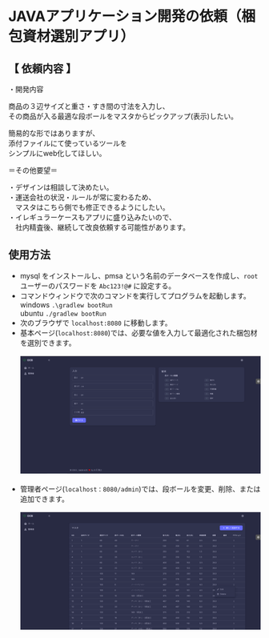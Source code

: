 # JAVAアプリケーション開発の依頼（梱包資材選別アプリ）


## 【 依頼内容 】

・開発内容

商品の３辺サイズと重さ・すき間の寸法を入力し、<br />
その商品が入る最適な段ボールをマスタからピックアップ(表示)したい。<br />

簡易的な形ではありますが、<br />
添付ファイルにて使っているツールを<br />
シンプルにweb化してほしい。<br />

＝その他要望＝<br />

・デザインは相談して決めたい。<br />
・運送会社の状況・ルールが常に変わるため、<br />
　マスタはこちら側でも修正できるようにしたい。<br />
・イレギュラーケースもアプリに盛り込みたいので、<br />
　社内精査後、継続して改良依頼する可能性があります。


## 使用方法
- mysql をインストールし、pmsa という名前のデータベースを作成し、`root` ユーザーのパスワードを `Abc123!@#` に設定する。
- コマンドウィンドウで次のコマンドを実行してプログラムを起動します。<br />
windows `.\gradlew bootRun`<br />
ubuntu `./gradlew bootRun`<br />
- 次のブラウザで `localhost:8080` に移動します。<br />
- 基本ページ(`localhost:8080`)では、必要な値を入力して最適化された梱包材を選別できます。<br/><br />
![ホーム](https://github.com/masayukipy/optimal-cardboard/blob/master/images/home.png)<br/><br />
- 管理者ページ(`localhost：8080/admin`)では、段ボールを変更、削除、または追加できます。<br/><br />
![管理者](https://github.com/masayukipy/optimal-cardboard/blob/master/images/admin.png)<br/>
